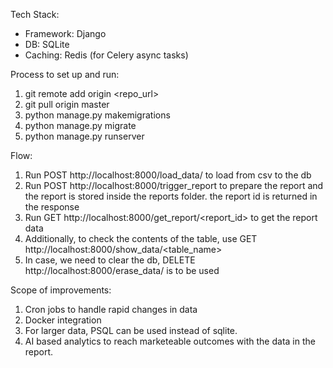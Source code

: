 Tech Stack:
- Framework: Django
- DB: SQLite
- Caching: Redis (for Celery async tasks)

Process to set up and run:
1. git remote add origin <repo_url>
2. git pull origin master
3. python manage.py makemigrations
4. python manage.py migrate
5. python manage.py runserver

Flow:
1. Run POST http://localhost:8000/load_data/ to load from csv to the db
2. Run POST http://localhost:8000/trigger_report to prepare the report and the report is stored inside the reports folder. the report id is returned in the response
3. Run GET http://localhost:8000/get_report/<report_id> to get the report data
4. Additionally, to check the contents of the table, use GET http://localhost:8000/show_data/<table_name> 
5. In case, we need to clear the db, DELETE http://localhost:8000/erase_data/ is to be used

Scope of improvements:
1. Cron jobs to handle rapid changes in data
2. Docker integration
3. For larger data, PSQL can be used instead of sqlite.
4. AI based analytics to reach marketeable outcomes with the data in the report.
